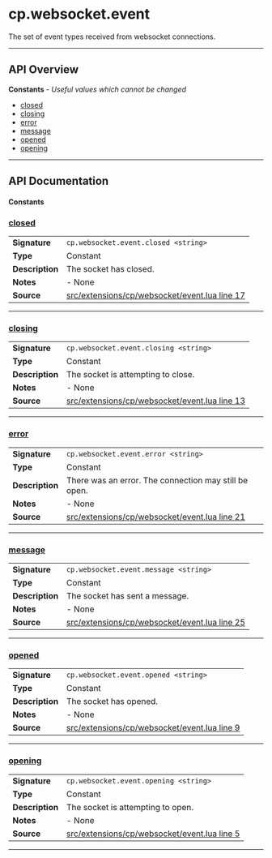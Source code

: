 # cp.websocket.event

The set of event types received from websocket connections.

---

## API Overview
**Constants** - _Useful values which cannot be changed_
 * [closed](#closed)
 * [closing](#closing)
 * [error](#error)
 * [message](#message)
 * [opened](#opened)
 * [opening](#opening)


---

## API Documentation

#### Constants


### [closed](#closed)

|                                             |                                                                                     |
| --------------------------------------------|-------------------------------------------------------------------------------------|
| **Signature**                               | `cp.websocket.event.closed <string>`                                                                    |
| **Type**                                    | Constant                                                                     |
| **Description**                             | The socket has closed.                                                                     |
| **Notes**                                   | - None |
| **Source**                                  | [src/extensions/cp/websocket/event.lua line 17](https://github.com/CommandPost/CommandPost/blob/develop/src/extensions/cp/websocket/event.lua#L17) |

---


### [closing](#closing)

|                                             |                                                                                     |
| --------------------------------------------|-------------------------------------------------------------------------------------|
| **Signature**                               | `cp.websocket.event.closing <string>`                                                                    |
| **Type**                                    | Constant                                                                     |
| **Description**                             | The socket is attempting to close.                                                                     |
| **Notes**                                   | - None |
| **Source**                                  | [src/extensions/cp/websocket/event.lua line 13](https://github.com/CommandPost/CommandPost/blob/develop/src/extensions/cp/websocket/event.lua#L13) |

---


### [error](#error)

|                                             |                                                                                     |
| --------------------------------------------|-------------------------------------------------------------------------------------|
| **Signature**                               | `cp.websocket.event.error <string>`                                                                    |
| **Type**                                    | Constant                                                                     |
| **Description**                             | There was an error. The connection may still be open.                                                                     |
| **Notes**                                   | - None |
| **Source**                                  | [src/extensions/cp/websocket/event.lua line 21](https://github.com/CommandPost/CommandPost/blob/develop/src/extensions/cp/websocket/event.lua#L21) |

---


### [message](#message)

|                                             |                                                                                     |
| --------------------------------------------|-------------------------------------------------------------------------------------|
| **Signature**                               | `cp.websocket.event.message <string>`                                                                    |
| **Type**                                    | Constant                                                                     |
| **Description**                             | The socket has sent a message.                                                                     |
| **Notes**                                   | - None |
| **Source**                                  | [src/extensions/cp/websocket/event.lua line 25](https://github.com/CommandPost/CommandPost/blob/develop/src/extensions/cp/websocket/event.lua#L25) |

---


### [opened](#opened)

|                                             |                                                                                     |
| --------------------------------------------|-------------------------------------------------------------------------------------|
| **Signature**                               | `cp.websocket.event.opened <string>`                                                                    |
| **Type**                                    | Constant                                                                     |
| **Description**                             | The socket has opened.                                                                     |
| **Notes**                                   | - None |
| **Source**                                  | [src/extensions/cp/websocket/event.lua line 9](https://github.com/CommandPost/CommandPost/blob/develop/src/extensions/cp/websocket/event.lua#L9) |

---


### [opening](#opening)

|                                             |                                                                                     |
| --------------------------------------------|-------------------------------------------------------------------------------------|
| **Signature**                               | `cp.websocket.event.opening <string>`                                                                    |
| **Type**                                    | Constant                                                                     |
| **Description**                             | The socket is attempting to open.                                                                     |
| **Notes**                                   | - None |
| **Source**                                  | [src/extensions/cp/websocket/event.lua line 5](https://github.com/CommandPost/CommandPost/blob/develop/src/extensions/cp/websocket/event.lua#L5) |

---

